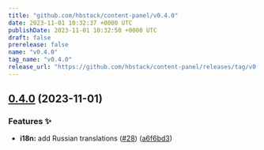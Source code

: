 ```yaml
---
title: "github.com/hbstack/content-panel/v0.4.0"
date: 2023-11-01 10:32:37 +0000 UTC
publishDate: 2023-11-01 10:32:50 +0000 UTC
draft: false
prerelease: false
name: "v0.4.0"
tag_name: "v0.4.0"
release_url: "https://github.com/hbstack/content-panel/releases/tag/v0.4.0"
---
```


## [0.4.0](https://github.com/hbstack/content-panel/compare/v0.3.0...v0.4.0) (2023-11-01)


### Features ✨

* **i18n:** add Russian translations ([#28](https://github.com/hbstack/content-panel/issues/28)) ([a6f6bd3](https://github.com/hbstack/content-panel/commit/a6f6bd389d37b55f4eb24ca624029c9e1b137351))
